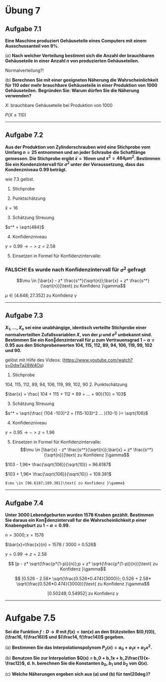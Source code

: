 # Übung 7
## Aufgabe 7.1
**Eine Maschine produziert Gehäuseteile eines Computers mit einem Ausschussanteil von 9%.**

(a) **Nach welcher Verteilung bestimmt sich die Anzahl der brauchbaren Gehäuseteile in einer Anzahl $n$ von produzierten Gehäuseteilen.**

Normalverteilung?!

(b) **Berechnen Sie mit einer geeigneten Näherung die Wahrscheinlichkeit für 110 oder mehr brauchbare  Gehäuseteile in einer Produktion von 1000 Gehäuseteilen.**
**Begründen Sie: Warum dürfen Sie die Näherung verwenden?**

$X:$  brauchbare Gehäuseteile bei Produktion von 1000

$P(X \geq 110)$

---
## Aufgabe 7.2
**Aus  der  Produktion  von  Zylinderschrauben  wird  eine  Stichprobe vom Umfang $n=25$ entnommen und an jeder Schraube die Schaftlänge gemessen. Die Stichprobe ergibt $\bar{x} = 16 mm$ und $s^2= 484 \mu m^2$. Bestimmen Sie ein Kondenzintervall für $\sigma^2$ unter der Voraussetzung, dass das Kondenzniveau $0.99$ beträgt.**

wie 7.3 gelöst.

1. Stichprobe

2. Punktschätzung

  $\bar{x} = 16$

3. Schätzung Streuung

  $s^* = \sqrt{484}$

4. Konfidenzniveau

  $\gamma = 0.99 \rightarrow -> z= 2.58$

5. Einsetzen in Formel für Konfidenzintervalle:
### FALSCH! Es wurde nach Konfidenzintervall für $\sigma^2$ gefragt
  $$\mu \in [\bar{x} - z* \frac{s^*}{\sqrt{n}};\bar{x} + z* \frac{s^*}{\sqrt{n}}]\text{ zu Konfidenz }\gamma$$


  $\mu \in [4.648;27.352] \text{ zu Konfidenz }\gamma$



---
## Aufgabe 7.3
**$X_1,...,X_n$ sei eine unabhängige, identisch verteilte Stichprobe  einer  normalverteilten  Zufallsvariablen $X$,  von der $\mu$ und $\sigma^2$ unbekannt sind. Bestimmen Sie ein Kondenzintervall für $\mu$ zum Vertrauensgrad $1-\alpha = 0.95$ aus den Stichprobenwerten 104, 115, 112, 89, 94, 106, 119, 99, 102 und 90.**

gelöst mit Hilfe des Videos: (https://www.youtube.com/watch?v=DdwTa28W4Os)

1. Stichprobe

  104, 115, 112, 89, 94, 106, 119, 99, 102, 90
2. Punktschätzung

  $\bar{x} = \frac{ 104 + 115 + 112 + 89 + ... + 90}{10} = 103$

3. Schätzung Streuung

  $s^* = \sqrt{\frac{ (104 -103)^2 + (115-103)^2  ... }{10-1} }= \sqrt{106}$

4. Konfidenzniveau

  $\gamma = 0.95 \rightarrow -> z= 1.96$

5. Einsetzen in Formel für Konfidenzintervalle:
  $$\mu \in [\bar{x} - z* \frac{s^*}{\sqrt{n}};\bar{x} + z* \frac{s^*}{\sqrt{n}}]\text{ zu Konfidenz }\gamma$$

  $103 - 1,96* \frac{\sqrt{106}}{\sqrt{10}} = 96.6187$

  $103 + 1,96* \frac{\sqrt{106}}{\sqrt{10}} = 109.381$

    $\mu \in [96.6187;109.381]\text{ zu Konfidenz }\gamma$
---
## Aufgabe 7.4
**Unter 3000 Lebendgeburten wurden 1578 Knaben gezählt. Bestimmen Sie daraus ein Kondenzintervall fur die Wahrscheinlichkeit $p$ einer Knabengeburt zu $1 - \alpha = 0.99$.**

$n=3000; x=1578$

$\bar{x}=\frac{x}{n} = 1578 / 3000 = 0.526$

$\gamma = 0.99 \rightarrow z = 2.58$

$$ [p - z* \sqrt{\frac{p*(1-p)}{n}};p + z* \sqrt{\frac{p*(1-p)}{n}}]\text{ zu Konfidenz }\gamma$$

$$ [0.526 - 2.58* \sqrt{\frac{0.526*0.474}{3000}}; 0.526 + 2.58* \sqrt{\frac{0.526*0.474}{3000}}]\text{ zu Konfidenz }\gamma$$

$$ [0.50248; 0.54952]\text{ zu Konfidenz }\gamma$$

---
# Aufgabe 7.5
**Sei  die  Funktion $f: D\rightarrow R$ mit $f(x)= tan(x)$ an den Stützstellen $(0,f(0)),(\frac16, f(\frac16))$ und $(\frac14, f(\frac14))$ gegeben.**

(a) **Bestimmen Sie das Interpolationspolynom $P_2(x) = a_0+a_1x+a_2x^2$.**

(b) **Benutzen Sie zur Interpolation $Q(x) = b_0 + b_1x + b_2\frac{1}{x-\frac12}$, d. h. berechnen Sie die Konstanten $b_0, b_1$ und $b_2$ von $Q(x)$.**

(c)  **Welche Näherungen ergeben sich aus (a) und (b) für $tan(20\deg)$?**
